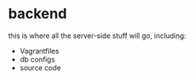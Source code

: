 backend
==========

this is where all the server-side stuff will go, including:
 - Vagrantfiles
 - db configs
 - source code
